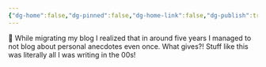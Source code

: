 ```yaml
---
{"dg-home":false,"dg-pinned":false,"dg-home-link":false,"dg-publish":true,"tags":["dgblip"],"disabled rules":["yaml-title","yaml-title-alias","file-name-heading"],"title":"philipp on mastodon @ 2024-03-28","created-date":"2024-03-28T21:37:36","id":112175471415028780,"updated-date":"2025-05-02T08:50:44","dg-path":"blips/112175471415028782.md","permalink":"/blips/112175471415028782/","dgPassFrontmatter":true}
---
```



🫢 While migrating my blog I realized that in around five years I managed to not blog about personal anecdotes even once. What gives?! Stuff like this was literally all I was writing in the 00s!



